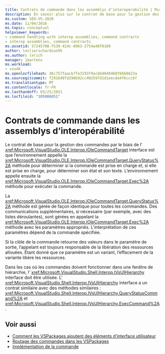 ```yaml
---
title: Contrats de commande dans les assemblys d’interopérabilité | Microsoft Docs
description: En savoir plus sur le contrat de base pour la gestion des commandes par le biais de l’interface Microsoft. VisualStudio. OLE. Interop. IOleCommandTarget.
ms.custom: SEO-VS-2020
ms.date: 11/04/2016
ms.topic: conceptual
helpviewer_keywords:
- command handling with interop assemblies, command contracts
- interop assemblies, command contracts
ms.assetid: 57245708-f539-42dc-8963-2754a48f0189
author: leslierichardson95
ms.author: lerich
manager: jmartens
ms.workload:
- vssdk
ms.openlocfilehash: 36c757faacb7fe3193f9acbbd040468f66b0623a
ms.sourcegitcommit: f2916d8fd296b92cc402597d1d1eecda4f6cccbf
ms.translationtype: MT
ms.contentlocale: fr-FR
ms.lasthandoff: 03/25/2021
ms.locfileid: "105086051"
---
```

# <a name="command-contracts-in-interop-assemblies"></a>Contrats de commande dans les assemblys d’interopérabilité
Le contrat de base pour la gestion des commandes par le biais de l' <xref:Microsoft.VisualStudio.OLE.Interop.IOleCommandTarget> interface est que l’environnement appelle la <xref:Microsoft.VisualStudio.OLE.Interop.IOleCommandTarget.QueryStatus%2A> méthode pour déterminer si la commande est prise en charge et, si elle est prise en charge, pour déterminer son état et son texte. L’environnement appelle ensuite la <xref:Microsoft.VisualStudio.OLE.Interop.IOleCommandTarget.Exec%2A> méthode pour exécuter la commande.

 La <xref:Microsoft.VisualStudio.OLE.Interop.IOleCommandTarget.QueryStatus%2A> méthode est gérée de façon identique pour toutes les commandes. Des communications supplémentaires, si nécessaire (par exemple, avec des listes déroulantes), sont gérées en appelant la <xref:Microsoft.VisualStudio.OLE.Interop.IOleCommandTarget.Exec%2A> méthode avec les paramètres appropriés. L’interprétation de ces paramètres dépend de la commande spécifiée.

 Si la cible de la commande retourne des valeurs dans le paramètre de sortie, l’appelant est toujours responsable de la libération des ressources allouées. Étant donné que ce paramètre est un variant, l’effacement de la variante libère les ressources.

 Dans les cas où les commandes doivent fonctionner dans une fenêtre de hiérarchie, l' <xref:Microsoft.VisualStudio.Shell.Interop.IVsUIHierarchy> interface doit être utilisée. L' <xref:Microsoft.VisualStudio.Shell.Interop.IVsUIHierarchy> interface a un contrat similaire avec des méthodes similaires : <xref:Microsoft.VisualStudio.Shell.Interop.IVsUIHierarchy.QueryStatusCommand%2A> et <xref:Microsoft.VisualStudio.Shell.Interop.IVsUIHierarchy.ExecCommand%2A> .

## <a name="see-also"></a>Voir aussi
- [Comment les VSPackages ajoutent des éléments d’interface utilisateur](../../extensibility/internals/how-vspackages-add-user-interface-elements.md)
- [Routage des commandes dans les VSPackages](../../extensibility/internals/command-routing-in-vspackages.md)
- [Implémentation de la commande](../../extensibility/internals/command-implementation.md)

